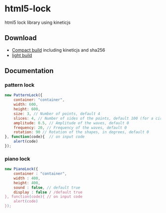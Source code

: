 html5-lock
==========

html5 lock library using kineticjs

## Download
* [Compact build](https://raw.githubusercontent.com/gfauchart/html5-lock/master/dist/html5lock-compact.min.js) including kineticjs and sha256
* [light build](https://raw.githubusercontent.com/gfauchart/html5-lock/master/dist/html5lock.min.js)

## Documentation

### pattern lock

```js
new PatternLock({
    container: "container",
    width: 600,
    height: 600,
    size: 3, // Number of points, default 4
    slices: 4, // Number of sides of the points, default 100 (for a circle)
    amplitude: 0.5, // Amplitude of the waves, default 0
    frequency: 20, // Frequency of the waves, default 0
    rotation: 90 // Rotation of the shapes, in degrees, default 0
}, function(code){  // on input code
    alert(code)
});
```

### piano lock

```js
new PianoLock({
    container : "container",
    width : 400,
    height: 400,
    sound : false, // default true
    display : false / /default true
}, function(code){ // on input code
    alert(code)
});
```
